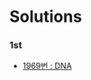 ﻿# Solutions
### 1st
* [1969번 : DNA](https://github.com/njw1204/LA-solutions/blob/master/(BOJ%201969)%20DNA/Solution.md)  